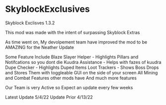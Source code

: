 # SkyblockExclusives
Skyblock Exclisves 1.3.2

This mod was made with the intent of surpassing Skyblock Extras

As time went on, My devolpement team have improved the mod to be AMAZING for the Neather Update

Some Feature Include
Blaze Slayer Helper - Highlights Pillars and Notifcations so you dont die
Kuudra Assistance - Helps with fazes of kuudra
Dupe Checker - Highlights Duped Items
Loot Trackers - Shows Boss Drops and Stores Them with toggleable GUI on the side of your screen
All Mining and Combat Features other mods have
And much more features

Our Team is very Active so Expect an update every few weeks

Latest Update 5/4/22
Update Prior 4/13/22
